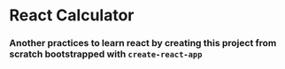 # React Calculator

### Another practices to learn react by creating this project from scratch bootstrapped with `create-react-app`
